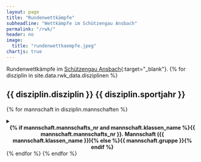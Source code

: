 ```yaml
---
layout: page
title: "Rundenwettkämpfe"
subheadline: "Wettkämpfe im Schützengau Ansbach"
permalink: "/rwk/"
header: no
image:
  title: "rundenwettkaempfe.jpeg"
chartjs: true
---
```

<style>
.durchgang_win {
    border-left: 5px solid darkgreen;
}
.durchgang_tie {
    border-left: 5px solid blue;
}
.durchgang_def {
    border-left: 5px solid firebrick;
}
</style>

Rundenwettkämpfe im [Schützengau Ansbach](https://gau-ansbach.de/){:target="_blank"}.
{% for disziplin in site.data.rwk_data.disziplinen %}

## {{ disziplin.disziplin }} {{ disziplin.sportjahr }}
{% for mannschaft in disziplin.mannschaften %}
<details>
  <summary><b><center>{% if mannschaft.mannschafts_nr and mannschaft.klassen_name %}{{ mannschaft.mannschafts_nr }}. Mannschaft ({{ mannschaft.klassen_name }}){% else %}{{ mannschaft.gruppe }}{% endif %}</center></b></summary>
  Schützen:
  <ul>
  {% for schuetze in mannschaft.schuetzen %}
  <li>{% if schuetze.max != 0 %}<a onclick="alert('Ergebnisse von {{ schuetze.vorname }} {{ schuetze.nachname }}:\nMaximum: {{ schuetze.max }}\nMinimum: {{ schuetze.min }}{% assign anzahl = schuetze.anzahl_stamm | plus: schuetze.anzahl_ersatz %}{% if schuetze.anzahl_stamm != 0 and schuetze.anzahl_ersatz != 0 %}\nDurchschnitt: {{ schuetze.avg }} ({{ anzahl }}){% endif %}{% if schuetze.anzahl_stamm != 0 %}\nDurchschnitt (Stamm): {{ schuetze.avg_stamm }} ({{ schuetze.anzahl_stamm }}){% endif %}{% if schuetze.anzahl_ersatz != 0 %}\nDurchschnitt (Ersatz): {{ schuetze.avg_ersatz }} ({{ schuetze.anzahl_ersatz }}){% endif %}')">{% endif %}{{ schuetze.vorname }} {{ schuetze.nachname }}{% if schuetze.max != 0 %}</a>{% endif %}</li>
  {% endfor %}
  </ul>
  {% assign info = mannschaft.info %}
  {% if mannschaft.info %}
  <table>
  <tr><th>Tabelle {{ mannschaft.gruppe }} {{ mannschaft.gruppen_nr }}</th></tr>
  <tr><th>Platz</th><th>Mannschaft</th><th>Ringe</th><th>Punkte</th></tr>
  {% for m in info.tabelle %}{% capture bs %}{% if mannschaft.vereinsnummer == m.vereinsnummer and mannschaft.mannschafts_nr == m.mannschafts_nr %}<b>{% else %}{% endif %}{% endcapture %}{% capture be %}{% if mannschaft.vereinsnummer == m.vereinsnummer and mannschaft.mannschafts_nr == m.mannschafts_nr %}</b>{% else %}{% endif %}{% endcapture %}<tr><td>{{ bs }}{{ m.platzierung }}{{ be }}</td><td>{{ bs }}{{ m.name }} {{ m.mannschafts_nr }}{{ be }}</td><td>{{ bs }}{{ m.ringe }} (&#8960; {% assign g = m.anzahl_geschossen | times: 1.0 %}{{ m.ringe | divided_by: g | round }}){{ be }}</td><td>{{ bs }}{{ m.punkte_gewonnen }}:{{ m.punkte_verloren }}{{ be }}</td></tr>{% endfor %}
  </table>
  <table>
  <tr><th>Durchgänge</th></tr>
  <tr><th>Runde</th><th>Datum</th><th>Heimmannschaft</th><th>Gastmannschaft</th><th>Ergebnis</th><th>Punkte</th></tr>
  {% for durchgang in info.durchgaenge %}
  <tr{% if durchgang.sieg %} class="durchgang_{% if durchgang.sieg == 1 %}win{% elsif durchgang.sieg == 0%}tie{% else %}def{% endif %}"{% endif %}><td>{{ durchgang.wettkampftag }}. {{ durchgang.runde }}</td><td>{{ durchgang.datum_iso | date: "%d.%m.%Y %H:%M" }}</td><td>{{ durchgang.heim_name }} {{ durchgang.heim_mannschafts_nr }}</td><td>{{ durchgang.gast_name }} {{ durchgang.gast_mannschafts_nr }}</td><td>{% if durchgang.heim_ringe and durchgang.gast_ringe %}{{ durchgang.heim_ringe }} : {{ durchgang.gast_ringe }}{% endif %}</td><td>{{ durchgang.punkte }}</td></tr>
  {% endfor %}
  </table>
{% endif %}
{% if mannschaft.chartjs %}
{% assign chartid = "chart_" | append: disziplin.id | append: "_" | append: mannschaft.klasse | append: "_" | append: mannschaft.gruppen_nr | replace: " ", "_" | downcase %}
{% include chart id=chartid %}
<script>
(async function() {
new Chart(document.getElementById('{{ chartid }}'), {
    type: 'line',
    data: JSON.parse('{{ mannschaft.chartjs.data | jsonify }}'),
    options: {
        locale: 'de-DE',
        scales: {
            y: {
                title: { display: true, text: 'Ringe' },
                suggestedMin: {{ mannschaft.chartjs.suggested_min }},
                max: {{ mannschaft.chartjs.max }},
                ticks: {
                    callback: (val, index) => ((val == {{ mannschaft.chartjs.max }}) ? 'Max. ' + this.getLabelForValue(val) : this.getLabelForValue(val))
                }
            }
        },
        interaction: {
            intersect: false,
            mode: 'index'
        },
        plugins: {
            tooltip: {
                callbacks: { footer: function(tooltipItems) {
                    diff = 0;
                    tooltipItems.forEach((tooltipItem) => {
                        diff += tooltipItem.parsed.y;
                        if(diff > 0) {
                            diff *= -1;
                        }
                    })
                    return "Differenz: " + (-diff);
                } }
             }
        }
    }
})
})();
</script>
{% endif %}
</details>
{% endfor %}
{% endfor %}
